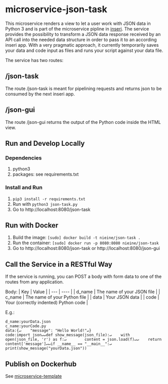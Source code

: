 # microservice-json-task

This microservice renders a view to let a user work with JSON data in Python 3 and is part of the microservice pipline in [inseri](https://github.com/nie-ine/inseri). The service provides the possibility to transform a JSON data response received by an API call into the needed data structure in order to pass it to an according inseri app. With a very pragmatic approach, it currently temporarily saves your data and code input as files and runs your script against your data file.

The service has two routes: 

## /json-task
The route /json-task is meant for pipelining requests and returns json to be consumed by the next inseri app.

## /json-gui
The route /json-gui returns the output of the Python code inside the HTML view. 

## Run and Develop Locally

### Dependencies
1. python3
2. packages: see requirements.txt

### Install and Run
1. ``pip3 install -r requirements.txt``
1. Run with ``python3 json-task.py``
1. Go to http://localhost:8080/json-task

## Run with Docker

1. Build the image: ``[sudo] docker build -t nieine/json-task .``
1. Run the container: ``[sudo] docker run -p 8080:8080 nieine/json-task``
1. Go to http://localhost:8080/json-task or http://localhost:8080/json-gui

## Call the Service in a RESTful Way

If the service is running, you can POST a body with form data to one of the routes from any application. 

Body:
| Key | Value |
| --- | ----  |
| d_name | The name of your JSON file |
| c_name | The name of your Python file |
| data | Your JSON data |
| code | Your (correctly indented) Python code |

E.g.:
```
d_name:yourData.json
c_name:yourCode.py
data:{↵    "message": "Hello World!"↵}
code:import json↵↵def show_message(json_file):↵    with open(json_file, 'r') as f:↵        content = json.load(f)↵↵    return content['message']↵↵if __name__ == "__main__":↵    print(show_message("yourData.json"))
```
## Publish on Dockerhub
See [microservice-template](https://github.com/nie-ine/microservice-template)
